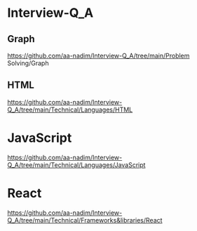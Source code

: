 # Interview-Q_A

## Graph

https://github.com/aa-nadim/Interview-Q_A/tree/main/Problem Solving/Graph

## HTML

https://github.com/aa-nadim/Interview-Q_A/tree/main/Technical/Languages/HTML

# JavaScript

https://github.com/aa-nadim/Interview-Q_A/tree/main/Technical/Languages/JavaScript

# React

https://github.com/aa-nadim/Interview-Q_A/tree/main/Technical/Frameworks&libraries/React
